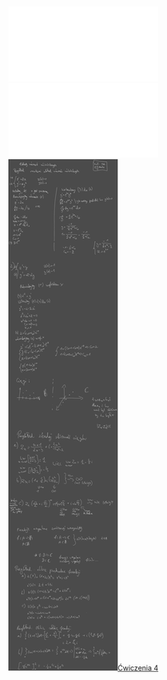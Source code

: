![AM2-Wyklad_04](/Notatki/Semestr%202/Analiza%20matematyczna%202.3A/Wyk%C5%82ady/Wyk%C5%82ad%204/AM2-Wyklad_04.pdf)
![Wyklad_4a](/Notatki/Semestr%202/Analiza%20matematyczna%202.3A/Wyk%C5%82ady/Wyk%C5%82ad%204/Wyklad_4a.pdf)
![Drawing 2023-03-15 13.25.16.excalidraw](/Notatki/Semestr%202/Analiza%20matematyczna%202.3A/Wyk%C5%82ady/Wyk%C5%82ad%204/Drawing%202023-03-15%2013.25.16.excalidraw.svg)[Ćwiczenia 4](/Notatki/Semestr%202/Analiza%20matematyczna%202.3A/%C4%86wiczenia/%C4%86wiczenia%204/%C4%86wiczenia%204.md)